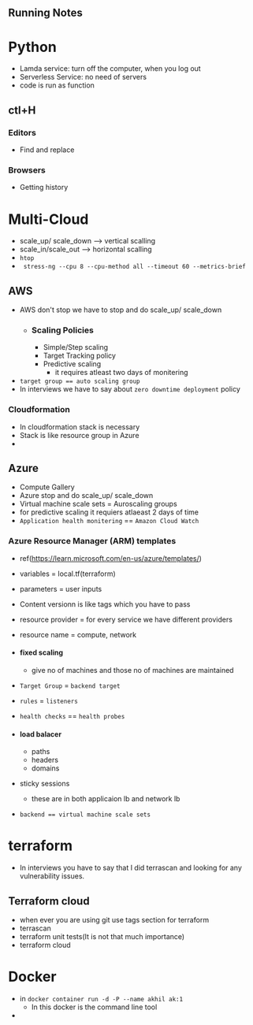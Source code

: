 Running Notes 
--------------
# Python
* Lamda service: turn off the computer, when you log out
* Serverless Service: no need of servers
* code is run as function
## ctl+H
  ### Editors
  * Find and replace
  ###  Browsers
  * Getting history
# Multi-Cloud
* scale_up/ scale_down --> vertical scalling
* scale_in/scale_out --> horizontal scalling
* `htop`
* ` stress-ng --cpu 8 --cpu-method all --timeout 60 --metrics-brief`


## AWS
* AWS don't stop  we have to stop and do scale_up/ scale_down
  * ### Scaling Policies
    * Simple/Step scaling
    * Target Tracking policy
    * Predictive scaling
      * it requires atleast two days of monitering
* `target group == auto scaling group`
* In interviews we have to say about `zero downtime deployment` policy
### Cloudformation
* In cloudformation stack is necessary
* Stack is like resource group in Azure
* 


## Azure
* Compute Gallery
* Azure stop and do scale_up/ scale_down
* Virtual machine scale sets = Auroscaling groups
* for predictive scaling it requiers atlaeast 2 days of time
* `Application health monitering` == `Amazon Cloud Watch`

### Azure Resource Manager (ARM) templates
* ref(https://learn.microsoft.com/en-us/azure/templates/)
* variables = local.tf(terraform)
* parameters = user inputs
* Content versionn is like tags which you  have to pass
* resource provider = for every service we have  different providers
* resource name = compute, network










* #### fixed scaling
  * give no of machines and those no of machines are maintained
* `Target Group` = `backend target`
* `rules` = `listeners`
* `health checks` == `health probes`
* #### load balacer
  * paths
  * headers
  * domains
* sticky sessions
  * these are in both applicaion lb and network lb
* `backend == virtual machine scale sets`
# terraform
* In interviews you have to say that I did terrascan and looking for any vulnerability issues.
## Terraform cloud
* when ever you are using git use tags section for terraform
* terrascan 
* terraform unit tests(It is not that much importance)
* terraform cloud
# Docker
* in `docker container run -d -P --name akhil ak:1`
  * In this docker is the command line tool
* 